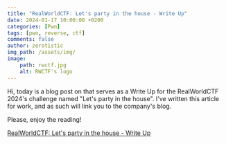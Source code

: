 ```yaml
---
title: "RealWorldCTF: Let's party in the house - Write Up"
date: 2024-01-17 10:00:00 +0200
categories: [Pwn]
tags: [pwn, reverse, ctf]
comments: false
author: zerotistic
img_path: /assets/img/
image:
    path: rwctf.jpg
    alt: RWCTF's logo
---
```


Hi, today is a blog post on that serves as a Write Up for the RealWorldCTF 2024's challenge named "Let's party in the house". I've written this article for work, and as such will link you to the company's blog.

Please, enjoy the reading!

[RealWorldCTF: Let's party in the house - Write Up](https://www.hackcyom.com/2024/01/rwctf-lets-party-in-the-house-wu/)
